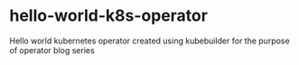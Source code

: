 # hello-world-k8s-operator

Hello world kubernetes operator created using kubebuilder for the purpose of operator blog series

